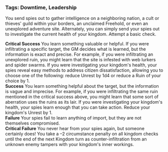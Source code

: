 ### Tags: Downtime, Leadership

You send spies out to gather intelligence on a neighboring nation, a cult or thieves' guild within your borders, an unclaimed Freehold, or even an unexplored adventure site. Alternately, you can simply send your spies out to investigate the current health of your kingdom. Attempt a basic check.  
  
**Critical Success** You learn something valuable or helpful. If you were infiltrating a specific target, the GM decides what is learned, but the information is exact and precise. For example, if you were infiltrating an unexplored ruin, you might learn that the site is infested with web lurkers and spider swarms. If you were investigating your kingdom's health, your spies reveal easy methods to address citizen dissatisfaction, allowing you to choose one of the following: reduce Unrest by 1d4 or reduce a Ruin of your choice by 1.  
**Success** You learn something helpful about the target, but the information is vague and imprecise. For example, if you were infiltrating the same ruin mentioned in the critical success above, you might learn that some sort of aberration uses the ruins as its lair. If you were investigating your kingdom's health, your spies learn enough that you can take action. Reduce your kingdom's Unrest by 1.  
**Failure** Your spies fail to learn anything of import, but they are not themselves compromised.  
**Critical Failure** You never hear from your spies again, but someone certainly does! You take a –2 circumstance penalty on all kingdom checks until the end of the next Kingdom turn as counter-infiltration from an unknown enemy tampers with your kingdom's inner workings.

